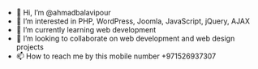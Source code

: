 - 👋 Hi, I’m @ahmadbalavipour
- 👀 I’m interested in PHP, WordPress, Joomla, JavaScript, jQuery, AJAX
- 🌱 I’m currently learning web development
- 💞️ I’m looking to collaborate on web development and web design projects
- 📫 How to reach me by this mobile number +971526937307

<!---
ahmadbalavipour/ahmadbalavipour is a ✨ special ✨ repository because its `README.md` (this file) appears on your GitHub profile.
You can click the Preview link to take a look at your changes.
--->
